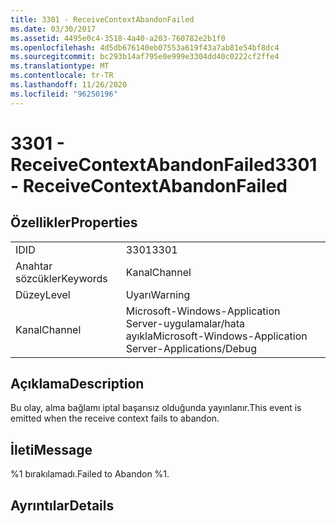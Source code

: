 ```yaml
---
title: 3301 - ReceiveContextAbandonFailed
ms.date: 03/30/2017
ms.assetid: 4495e0c4-3518-4a40-a203-760782e2b1f0
ms.openlocfilehash: 4d5db676140eb07553a619f43a7ab81e54bf8dc4
ms.sourcegitcommit: bc293b14af795e0e999e3304dd40c0222cf2ffe4
ms.translationtype: MT
ms.contentlocale: tr-TR
ms.lasthandoff: 11/26/2020
ms.locfileid: "96250196"
---
```

# <a name="3301---receivecontextabandonfailed"></a><span data-ttu-id="c0e0e-102">3301 - ReceiveContextAbandonFailed</span><span class="sxs-lookup"><span data-stu-id="c0e0e-102">3301 - ReceiveContextAbandonFailed</span></span>

## <a name="properties"></a><span data-ttu-id="c0e0e-103">Özellikler</span><span class="sxs-lookup"><span data-stu-id="c0e0e-103">Properties</span></span>  
  
|||  
|-|-|  
|<span data-ttu-id="c0e0e-104">ID</span><span class="sxs-lookup"><span data-stu-id="c0e0e-104">ID</span></span>|<span data-ttu-id="c0e0e-105">3301</span><span class="sxs-lookup"><span data-stu-id="c0e0e-105">3301</span></span>|  
|<span data-ttu-id="c0e0e-106">Anahtar sözcükler</span><span class="sxs-lookup"><span data-stu-id="c0e0e-106">Keywords</span></span>|<span data-ttu-id="c0e0e-107">Kanal</span><span class="sxs-lookup"><span data-stu-id="c0e0e-107">Channel</span></span>|  
|<span data-ttu-id="c0e0e-108">Düzey</span><span class="sxs-lookup"><span data-stu-id="c0e0e-108">Level</span></span>|<span data-ttu-id="c0e0e-109">Uyarı</span><span class="sxs-lookup"><span data-stu-id="c0e0e-109">Warning</span></span>|  
|<span data-ttu-id="c0e0e-110">Kanal</span><span class="sxs-lookup"><span data-stu-id="c0e0e-110">Channel</span></span>|<span data-ttu-id="c0e0e-111">Microsoft-Windows-Application Server-uygulamalar/hata ayıkla</span><span class="sxs-lookup"><span data-stu-id="c0e0e-111">Microsoft-Windows-Application Server-Applications/Debug</span></span>|  
  
## <a name="description"></a><span data-ttu-id="c0e0e-112">Açıklama</span><span class="sxs-lookup"><span data-stu-id="c0e0e-112">Description</span></span>  

 <span data-ttu-id="c0e0e-113">Bu olay, alma bağlamı iptal başarısız olduğunda yayınlanır.</span><span class="sxs-lookup"><span data-stu-id="c0e0e-113">This event is emitted when the receive context fails to abandon.</span></span>  
  
## <a name="message"></a><span data-ttu-id="c0e0e-114">İleti</span><span class="sxs-lookup"><span data-stu-id="c0e0e-114">Message</span></span>  

 <span data-ttu-id="c0e0e-115">%1 bırakılamadı.</span><span class="sxs-lookup"><span data-stu-id="c0e0e-115">Failed to Abandon %1.</span></span>  
  
## <a name="details"></a><span data-ttu-id="c0e0e-116">Ayrıntılar</span><span class="sxs-lookup"><span data-stu-id="c0e0e-116">Details</span></span>
